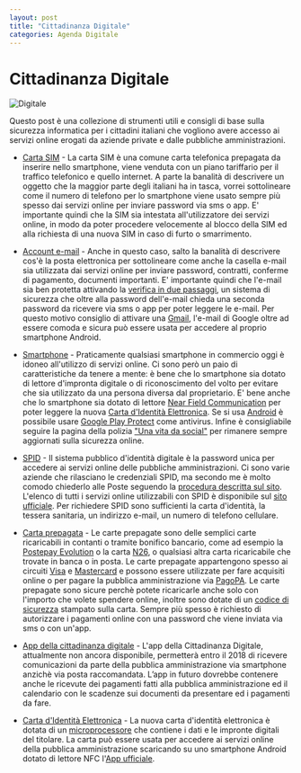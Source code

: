 ```yaml
---
layout: post
title: "Cittadinanza Digitale"
categories: Agenda Digitale
---
```


# Cittadinanza Digitale

![Digitale](/blog/images/digitale.jpg)

Questo post è una collezione di strumenti utili e consigli di base sulla sicurezza informatica per i cittadini italiani che vogliono avere accesso ai servizi online erogati da aziende private e dalle pubbliche amministrazioni.

* [Carta SIM](https://it.wikipedia.org/wiki/Carta_SIM) - La carta SIM è una comune carta telefonica prepagata da inserire nello smartphone, viene venduta con un piano tariffario per il traffico telefonico e quello internet.
A parte la banalità di descrivere un oggetto che la maggior parte degli italiani ha in tasca, vorrei sottolineare come il numero di telefono per lo smartphone viene usato sempre più spesso dai servizi online per inviare password via sms o app.
E' importante quindi che la SIM sia intestata all'utilizzatore dei servizi online, in modo da poter procedere velocemente al blocco della SIM ed alla richiesta di una nuova SIM in caso di furto o smarrimento.

* [Account e-mail](https://it.wikipedia.org/wiki/Posta_elettronica) - Anche in questo caso, salto la banalità di descrivere cos'è la posta elettronica per sottolineare come anche la casella e-mail sia utilizzata dai servizi online per inviare password, contratti, conferme di pagamento, documenti importanti.
E' importante quindi che l'e-mail sia ben protetta attivando la [verifica in due passaggi](https://www.google.com/landing/2step/), un sistema di sicurezza che oltre alla password dell'e-mail chieda una seconda password da ricevere via sms o app per poter leggere le e-mail.
Per questo motivo consiglio di attivare una [Gmail](https://www.google.com/intl/it/gmail/about/), l'e-mail di Google oltre ad essere comoda e sicura può essere usata per accedere al proprio smartphone Android.

* [Smartphone](https://it.wikipedia.org/wiki/Smartphone) - Praticamente qualsiasi smartphone in commercio oggi è idoneo all'utilizzo di servizi online.
Ci sono però un paio di caratteristiche da tenere a mente: è bene che lo smartphone sia dotato di lettore d'impronta digitale o di riconoscimento del volto per evitare che sia utilizzato da una persona diversa dal proprietario.
E' bene anche che lo smartphone sia dotato di lettore [Near Field Communication](https://it.wikipedia.org/wiki/Near_Field_Communication) per poter leggere la nuova [Carta d'Identità Elettronica](http://www.cartaidentita.interno.gov.it/il-microprocessore/).
Se si usa [Android](https://www.android.com/) è possibile usare [Google Play Protect](https://www.android.com/play-protect/) come antivirus.
Infine è consigliabile seguire la pagina della polizia ["Una vita da social"](https://www.facebook.com/unavitadasocial/) per rimanere sempre aggiornati sulla sicurezza online.

* [SPID](https://www.spid.gov.it/) - Il sistema pubblico d'identità digitale è la password unica per accedere ai servizi online delle pubbliche amministrazioni.
Ci sono varie aziende che rilasciano le credenziali SPID, ma secondo me è molto comodo chiederlo alle Poste seguendo la [procedura descritta sul sito](https://posteid.poste.it/).
L'elenco di tutti i servizi online utilizzabili con SPID è disponibile sul [sito ufficiale](https://www.spid.gov.it/servizi).
Per richiedere SPID sono sufficienti la carta d'identità, la tessera sanitaria, un indirizzo e-mail, un numero di telefono cellulare.


* [Carta prepagata](https://it.wikipedia.org/wiki/Carta_prepagata) - Le carte prepagate sono delle semplici carte ricaricabili in contanti o tramite bonifico bancario, come ad esempio la [Postepay Evolution](https://postepay.poste.it/prodotti/postepay-evolution.html) o la carta [N26](https://n26.com/), o qualsiasi altra carta ricaricabile che trovate in banca o in posta.
Le carte prepagate appartengono spesso ai circuiti [Visa](https://www.visaitalia.com/carte-per-privati/gamma-di-carte-visa/paga-prima) e [Mastercard](https://www.mastercard.it/it-it/privati/le-carte/carte-prepagate.html) e possono essere utilizzate per fare acquisiti online o per pagare la pubblica amministrazione via [PagoPA](https://teamdigitale.governo.it/it/projects/pagamenti-digitali.htm).
Le carte prepagate sono sicure perchè potete ricaricarle anche solo con l'importo che volete spendere online, inoltre sono dotate di un [codice di sicurezza](https://it.wikipedia.org/wiki/Card_Security_Code) stampato sulla carta.
Sempre più spesso è richiesto di autorizzare i pagamenti online con una password che viene inviata via sms o con un'app.

* [App della cittadinanza digitale](https://io.italia.it/) - L'app della Cittadinanza Digitale, attualmente non ancora disponibile, permetterà entro il 2018 di ricevere comunicazioni da parte della pubblica amministrazione via smartphone anzichè via posta raccomandata.
L’app in futuro dovrebbe contenere anche le ricevute dei pagamenti fatti alla pubblica amministrazione ed il calendario con le scadenze sui documenti da presentare ed i pagamenti da fare.

* [Carta d'Identità Elettronica](http://www.cartaidentita.interno.gov.it/) - La nuova carta d'identità elettronica è dotata di un [microprocessore](http://www.cartaidentita.interno.gov.it/il-microprocessore/) che contiene i dati e le impronte digitali del titolare.
La carta può essere usata per accedere ai servizi online della pubblica amministrazione scaricando su uno smartphone Android dotato di lettore NFC l'[App ufficiale](https://www.cartaidentita.interno.gov.it/cie-id/).
